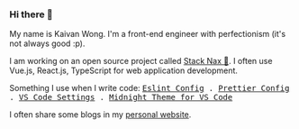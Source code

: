 ### Hi there 👋

<p>
My name is Kaivan Wong. I'm a front-end engineer with perfectionism (it's not always good :p). 
</p>

<p>
I am working on an open source project called  <a href="https://github.com/stacknax">Stack Nax 💚</a>. I often use Vue.js, React.js, TypeScript for web application development.
</p>

<p>
Something I use when I write code: <samp>
    <a href="https://github.com/kaivanwong/eslint-config">Eslint Config</a> .
    <a href="https://github.com/kaivanwong/prettier-config">Prettier Config</a> .
    <a href="https://github.com/kaivanwong/vscode-settings">VS Code Settings</a> .
    <a href="https://github.com/kaivanwong/vscode-midnight-theme">Midnight Theme for VS Code</a>
  </samp>
</p>

<p>
I often share some blogs in my <a href="https://kaivanwong.me/posts">personal website</a>.
</p>
